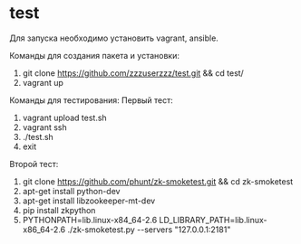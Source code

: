 # test

 Для запуска необходимо установить vagrant, ansible.

Команды для создания пакета и установки:
1. git clone https://github.com/zzzuserzzz/test.git &&  cd test/
2. vagrant up

Команды для тестирования:
Первый тест:
1. vagrant upload test.sh
2. vagrant ssh
3. ./test.sh
4. exit

Второй тест:
1. git clone https://github.com/phunt/zk-smoketest.git && cd zk-smoketest
2. apt-get install python-dev
3. apt-get install libzookeeper-mt-dev
4. pip install zkpython
5. PYTHONPATH=lib.linux-x84_64-2.6 LD_LIBRARY_PATH=lib.linux-x86_64-2.6 ./zk-smoketest.py --servers "127.0.0.1:2181"

